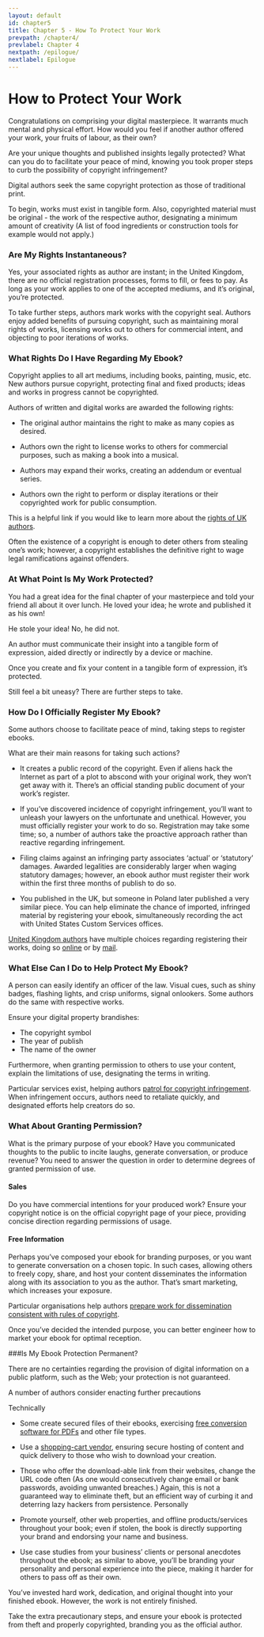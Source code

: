 ```yaml
---
layout: default
id: chapter5
title: Chapter 5 - How To Protect Your Work
prevpath: /chapter4/
prevlabel: Chapter 4
nextpath: /epilogue/
nextlabel: Epilogue
---
```


# How to Protect Your Work

Congratulations on comprising your digital masterpiece.  It warrants much mental and physical effort.  How would you feel if another author offered your work, your fruits of labour, as their own?

Are your unique thoughts and published insights legally protected?  What can you do to facilitate your peace of mind, knowing you took proper steps to curb the possibility of copyright infringement?

Digital authors seek the same copyright protection as those of traditional print.  

To begin, works must exist in tangible form.  Also, copyrighted material must be original - the work of the respective author, designating a minimum amount of creativity (A list of food ingredients or construction tools for example would not apply.)

### Are My Rights Instantaneous?
Yes, your associated rights as author are instant; in the United Kingdom, there are no official registration processes, forms to fill, or fees to pay.  As long as your work applies to one of the accepted mediums, and it’s original, you’re protected.

To take further steps, authors mark works with the copyright seal.  Authors enjoy added benefits of pursuing copyright, such as maintaining moral rights of works, licensing works out to others for commercial intent, and objecting to poor iterations of works.

### What Rights Do I Have Regarding My Ebook?

Copyright applies to all art mediums, including books, painting, music, etc.  New authors pursue copyright, protecting final and fixed products; ideas and works in progress cannot be copyrighted.  

Authors of written and digital works are awarded the following rights:
* The original author maintains the right to make as many copies as desired.

* Authors own the right to license works to others for commercial purposes, such as making a book into a musical.

* Authors may expand their works, creating an addendum or eventual series.

* Authors own the right to perform or display iterations or their copyrighted work for public consumption.

This is a helpful link if you would like to learn more about the <a href="http://www.wcauk.com/home.php?page_id=4">rights of UK authors</a>.  

Often the existence of a copyright is enough to deter others from stealing one’s work; however, a copyright establishes the definitive right to wage legal ramifications against offenders.

### At What Point Is My Work Protected?

You had a great idea for the final chapter of your masterpiece and told your friend all about it over lunch.  He loved your idea; he wrote and published it as his own!

He stole your idea!  No, he did not.

An author must communicate their insight into a tangible form of expression, aided directly or indirectly by a device or machine.

Once you create and fix your content in a tangible form of expression, it’s protected.

Still feel a bit uneasy?  There are further steps to take.

### How Do I Officially Register My Ebook?

Some authors choose to facilitate peace of mind, taking steps to register ebooks.  

What are their main reasons for taking such actions?

* It creates a public record of the copyright.  Even if aliens hack the Internet as part of a plot to abscond with your original work, they won’t get away with it.  There’s an official standing public document of your work’s register.

* If you’ve discovered incidence of copyright infringement, you’ll want to unleash your lawyers on the unfortunate and unethical.  However, you must officially register your work to do so.  Registration may take some time; so, a number of authors take the proactive approach rather than reactive regarding infringement.

* Filing claims against an infringing party associates ‘actual’ or ‘statutory’ damages.  Awarded legalities are considerably larger when waging statutory damages; however, an ebook author must register their work within the first three months of publish to do so.

*	You published in the UK, but someone in Poland later published a very similar piece.  You can help eliminate the chance of imported, infringed material by registering your ebook, simultaneously recording the act with United States Custom Services offices.

<a href="http://www.copyrightservice.co.uk/">United Kingdom authors</a> have multiple choices regarding registering their works, doing so <a href="https://secure.copyrightservice.co.uk/register/reg_online">online</a> or by <a href="https://secure.copyrightservice.co.uk/register/reg_postal">mail</a>.

### What Else Can I Do to Help Protect My Ebook?

A person can easily identify an officer of the law.  Visual cues, such as shiny badges, flashing lights, and crisp uniforms, signal onlookers.  Some authors do the same with respective works.

Ensure your digital property brandishes:
*	The copyright symbol
*	The year of publish
*	The name of the owner

Furthermore, when granting permission to others to use your content, explain the limitations of use, designating the terms in writing.

Particular services exist, helping authors <a href="http://www.whoishostingthis.com/dmca/">patrol for copyright infringement</a>.  When infringement occurs, authors need to retaliate quickly, and designated efforts help creators do so.

### What About Granting Permission?

What is the primary purpose of your ebook?  Have you communicated thoughts to the public to incite laughs, generate conversation, or produce revenue?  You need to answer the question in order to determine degrees of granted permission of use.

#### Sales
Do you have commercial intentions for your produced work?  Ensure your copyright notice is on the official copyright page of your piece, providing concise direction regarding permissions of usage.

#### Free Information
Perhaps you’ve composed your ebook for branding purposes, or you want to generate conversation on a chosen topic.  In such cases, allowing others to freely copy, share, and host your content disseminates the information along with its association to you as the author.  That’s smart marketing, which increases your exposure.

Particular organisations help authors <a href="http://creativecommons.org/">prepare work for dissemination consistent with rules of copyright</a>.

Once you’ve decided the intended purpose, you can better engineer how to market your ebook for optimal reception.

###Is My Ebook Protection Permanent?

There are no certainties regarding the provision of digital information on a public platform, such as the Web; your protection is not guaranteed.

A number of authors consider enacting further precautions

Technically
*	Some create secured files of their ebooks, exercising <a href="http://pdf995.com/">free conversion software for PDFs</a> and other file types.

*	Use a <a href="http://www.e-junkie.com/">shopping-cart vendor</a>, ensuring secure hosting of content and quick delivery to those who wish to download your creation.

*	Those who offer the download-able link from their websites, change the URL code often (As one would consecutively change email or bank passwords, avoiding unwanted breaches.)  Again, this is not a guaranteed way to eliminate theft, but an efficient way of curbing it and deterring lazy hackers from persistence.
Personally
*	Promote yourself, other web properties, and offline products/services throughout your book; even if stolen, the book is directly supporting your brand and endorsing your name and business.

*	Use case studies from your business’ clients or personal anecdotes throughout the ebook; as similar to above, you’ll be branding your personality and personal experience into the piece, making it harder for others to pass off as their own.

You’ve invested hard work, dedication, and original thought into your finished ebook.  However, the work is not entirely finished.  

Take the extra precautionary steps, and ensure your ebook is protected from theft and properly copyrighted, branding you as the official author.

